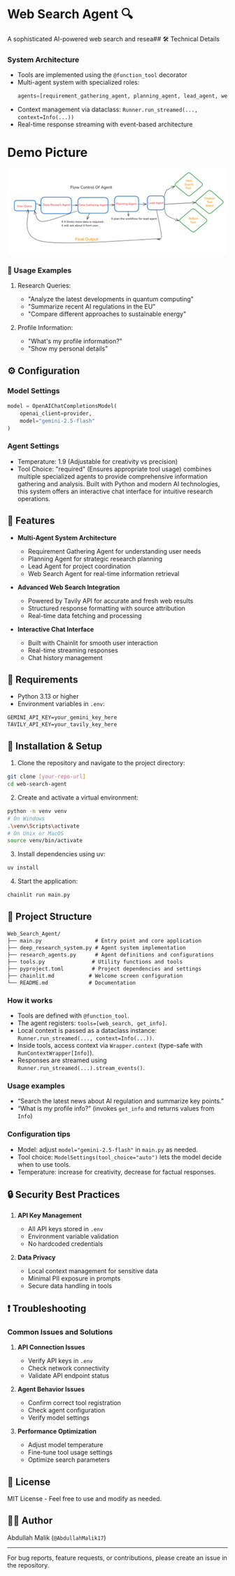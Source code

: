 # Web Search Agent 🔍

A sophisticated AI-powered web search and resea## 🛠️ Technical Details

### System Architecture
- Tools are implemented using the `@function_tool` decorator
- Multi-agent system with specialized roles:
  ```python
  agents=[requirement_gathering_agent, planning_agent, lead_agent, web_search]
  ```
- Context management via dataclass: `Runner.run_streamed(..., context=Info(...))`
- Real-time response streaming with event-based architecture

# Demo Picture
![Picture of workflow of Deep Research Agent](Workflow_of_Agent.png)

### 🎯 Usage Examples

1. Research Queries:
   - "Analyze the latest developments in quantum computing"
   - "Summarize recent AI regulations in the EU"
   - "Compare different approaches to sustainable energy"

2. Profile Information:
   - "What's my profile information?"
   - "Show my personal details"

## ⚙️ Configuration

### Model Settings
```python
model = OpenAIChatCompletionsModel(
    openai_client=provider,
    model="gemini-2.5-flash"
)
```

### Agent Settings
- Temperature: 1.9 (Adjustable for creativity vs precision)
- Tool Choice: "required" (Ensures appropriate tool usage) combines multiple specialized agents to provide comprehensive information gathering and analysis. Built with Python and modern AI technologies, this system offers an interactive chat interface for intuitive research operations.

## 🌟 Features

- **Multi-Agent System Architecture**
  - Requirement Gathering Agent for understanding user needs
  - Planning Agent for strategic research planning
  - Lead Agent for project coordination
  - Web Search Agent for real-time information retrieval

- **Advanced Web Search Integration**
  - Powered by Tavily API for accurate and fresh web results
  - Structured response formatting with source attribution
  - Real-time data fetching and processing

- **Interactive Chat Interface**
  - Built with Chainlit for smooth user interaction
  - Real-time streaming responses
  - Chat history management

## 🔧 Requirements

- Python 3.13 or higher
- Environment variables in `.env`:
```env
GEMINI_API_KEY=your_gemini_key_here
TAVILY_API_KEY=your_tavily_key_here
```

## 🚀 Installation & Setup

1. Clone the repository and navigate to the project directory:
```bash
git clone [your-repo-url]
cd web-search-agent
```

2. Create and activate a virtual environment:
```bash
python -m venv venv
# On Windows
.\venv\Scripts\activate
# On Unix or MacOS
source venv/bin/activate
```

3. Install dependencies using uv:
```bash
uv install
```

4. Start the application:
```bash
chainlit run main.py
```

## 📁 Project Structure
```
Web_Search_Agent/
├── main.py                 # Entry point and core application
├── deep_research_system.py # Agent system implementation
├── research_agents.py      # Agent definitions and configurations
├── tools.py               # Utility functions and tools
├── pyproject.toml         # Project dependencies and settings
├── chainlit.md           # Welcome screen configuration
└── README.md             # Documentation
```

### How it works
- Tools are defined with `@function_tool`.
- The agent registers: `tools=[web_search, get_info]`.
- Local context is passed as a dataclass instance: `Runner.run_streamed(..., context=Info(...))`.
- Inside tools, access context via `Wrapper.context` (type-safe with `RunContextWrapper[Info]`).
- Responses are streamed using `Runner.run_streamed(...).stream_events()`.

### Usage examples
- “Search the latest news about AI regulation and summarize key points.”
- “What is my profile info?” (invokes `get_info` and returns values from `Info`)

### Configuration tips
- Model: adjust `model="gemini-2.5-flash"` in `main.py` as needed.
- Tool choice: `ModelSettings(tool_choice="auto")` lets the model decide when to use tools.
- Temperature: increase for creativity, decrease for factual responses.

## 🔒 Security Best Practices

1. **API Key Management**
   - All API keys stored in `.env`
   - Environment variable validation
   - No hardcoded credentials

2. **Data Privacy**
   - Local context management for sensitive data
   - Minimal PII exposure in prompts
   - Secure data handling in tools

## ❗ Troubleshooting

### Common Issues and Solutions
1. **API Connection Issues**
   - Verify API keys in `.env`
   - Check network connectivity
   - Validate API endpoint status

2. **Agent Behavior Issues**
   - Confirm correct tool registration
   - Check agent configuration
   - Verify model settings

3. **Performance Optimization**
   - Adjust model temperature
   - Fine-tune tool usage settings
   - Optimize search parameters

## 📄 License

MIT License - Feel free to use and modify as needed.

## 👨‍💻 Author

Abdullah Malik (`@AbdullahMalik17`)

---

For bug reports, feature requests, or contributions, please create an issue in the repository.